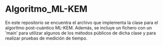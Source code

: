 # Algoritmo_ML-KEM
En este repositorio se encuentra el archivo que implementa la clase para el algoritmo post-cuántico ML-KEM. Además, se incluye un fichero con un 'main' para utilizar algunos de los métodos públicos de dicha clase y para realizar pruebas de medición de tiempo. 
